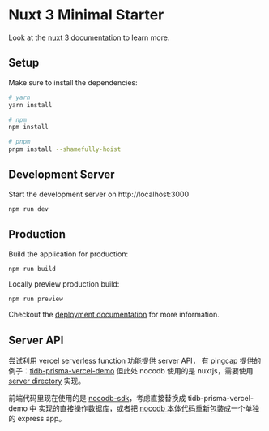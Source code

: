 # Nuxt 3 Minimal Starter

Look at the [nuxt 3 documentation](https://v3.nuxtjs.org) to learn more.

## Setup

Make sure to install the dependencies:

```bash
# yarn
yarn install

# npm
npm install

# pnpm
pnpm install --shamefully-hoist
```

## Development Server

Start the development server on http://localhost:3000

```bash
npm run dev
```

## Production

Build the application for production:

```bash
npm run build
```

Locally preview production build:

```bash
npm run preview
```

Checkout the [deployment documentation](https://v3.nuxtjs.org/guide/deploy/presets) for more information.


## Server API

尝试利用 vercel serverless function 功能提供 server API，
有 pingcap 提供的例子：[tidb-prisma-vercel-demo](https://github.com/pingcap/tidb-prisma-vercel-demo/tree/main/pages/api)
但此处 nocodb 使用的是 nuxtjs，需要使用 [server directory](https://v3.nuxtjs.org/guide/directory-structure/server#server-directory) 实现。

前端代码里现在使用的是 [nocodb-sdk](https://github.com/nocodb/nocodb/tree/develop/packages/nocodb-sdk)，考虑直接替换成 tidb-prisma-vercel-demo 中
实现的直接操作数据库，或者把 [nocodb 本体代码](https://github.com/nocodb/nocodb/tree/develop/packages/nocodb)重新包装成一个单独的 express app。
